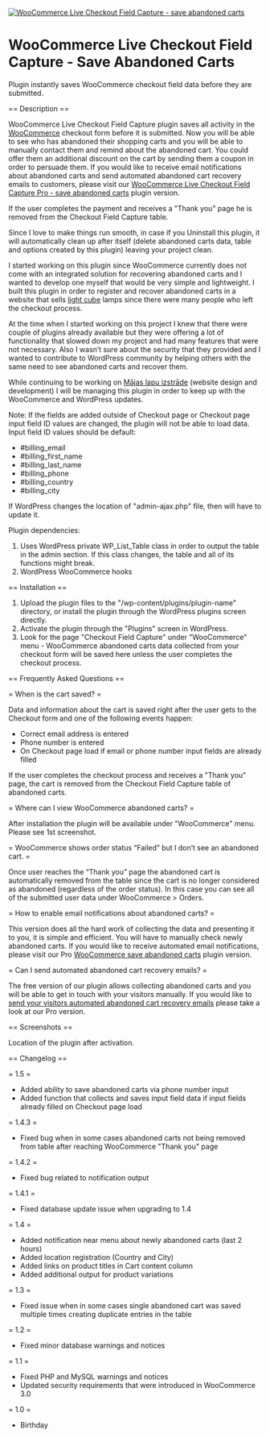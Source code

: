 <a href="http://majas-lapu-izstrade.lv/woocommerce-save-abandoned-carts-pro" title="Save abandoned carts" ><img src="https://ps.w.org/woo-save-abandoned-carts/assets/banner-1544x500.png" title="WooCommerce Live Checkout Field Capture - save abandoned carts" alt="WooCommerce Live Checkout Field Capture - save abandoned carts" /></a>

# WooCommerce Live Checkout Field Capture - Save Abandoned Carts

Plugin instantly saves WooCommerce checkout field data before they are submitted.

== Description ==

WooCommerce Live Checkout Field Capture plugin saves all activity in the [WooCommerce](https://woocommerce.com) checkout form before it is submitted.
Now you will be able to see who has abandoned their shopping carts and you will be able to manually contact them and remind about the abandoned cart. You could offer them an additional discount on the cart by sending them a coupon in order to persuade them.
If you would like to receive email notifications about abandoned carts and send automated abandoned cart recovery emails to customers, please visit our [WooCommerce Live Checkout Field Capture Pro - save abandoned carts](http://majas-lapu-izstrade.lv/woocommerce-save-abandoned-carts-pro "WooCommerce Live Checkout Field Capture Pro - save abandoned carts") plugin version.

If the user completes the payment and receives a "Thank you" page he is removed from the Checkout Field Capture table.

Since I love to make things run smooth, in case if you Uninstall this plugin, it will automatically clean up after itself (delete abandoned carts data, table and options created by this plugin) leaving your project clean.

I started working on this plugin since WooCommerce currently does not come with an integrated solution for recovering abandoned carts and I wanted to develop one myself that would be very simple and lightweight. I built this plugin in order to register and recover abandoned carts in a website that sells [light cube](http://www.uniqcube.com/shop "light cube") lamps since there were many people who left the checkout process.

At the time when I started working on this project I knew that there were couple of plugins already available but they were offering a lot of functionality that slowed down my project and had many features that were not necessary. Also I wasn’t sure about the security that they provided and I wanted to contribute to WordPress community by helping others with the same need to see abandoned carts and recover them.

While continuing to be working on [Mājas lapu izstrāde](http://www.majas-lapu-izstrade.lv "Mājas lapu izstrāde") (website design and development) I will be managing this plugin in order to keep up with the WooCommerce and WordPress updates.

Note: If the fields are added outside of Checkout page or Checkout page input field ID values are changed, the plugin will not be able to load data.
Input field ID values should be default:

* #billing_email
* #billing_first_name 
* #billing_last_name
* #billing_phone
* #billing_country
* #billing_city

If WordPress changes the location of "admin-ajax.php" file, then will have to update it.

Plugin dependencies:

1. Uses WordPress private WP_List_Table class in order to output the table in the admin section. If this class changes, the table and all of its functions might break.
1. WordPress WooCommerce hooks

== Installation ==

1. Upload the plugin files to the "/wp-content/plugins/plugin-name" directory, or install the plugin through the WordPress plugins screen directly.
1. Activate the plugin through the "Plugins" screen in WordPress.
1. Look for the page "Checkout Field Capture" under "WooCommerce" menu - WooCommerce abandoned carts data collected from your checkout form will be saved here unless the user completes the checkout process.

== Frequently Asked Questions ==

= When is the cart saved? =

Data and information about the cart is saved right after the user gets to the Checkout form and one of the following events happen:

* Correct email address is entered
* Phone number is entered
* On Checkout page load if email or phone number input fields are already filled

If the user completes the checkout process and receives a "Thank you" page, the cart is removed from the Checkout Field Capture table of abandoned carts.

= Where can I view WooCommerce abandoned carts? =

After installation the plugin will be available under "WooCommerce" menu. Please see 1st screenshot.

= WooCommerce shows order status “Failed” but I don’t see an abandoned cart. =

Once user reaches the “Thank you” page the abandoned cart is automatically removed from the table since the cart is no longer considered as abandoned (regardless of the order status). In this case you can see all of the submitted user data under WooCommerce > Orders.

= How to enable email notifications about abandoned carts? =

This version does all the hard work of collecting the data and presenting it to you, it is simple and efficient. You will have to manually check newly abandoned carts. If you would like to receive automated email notifications, please visit our Pro [WooCommerce save abandoned carts](http://majas-lapu-izstrade.lv/woocommerce-save-abandoned-carts-pro "WooCommerce save abandoned carts") plugin version.

= Can I send automated abandoned cart recovery emails? =

The free version of our plugin allows collecting abandoned carts and you will be able to get in touch with your visitors manually.
If you would like to [send your visitors automated abandoned cart recovery emails](http://majas-lapu-izstrade.lv/woocommerce-save-abandoned-carts-pro "send your visitors automated abandoned cart recovery emails") please take a look at our Pro version.

== Screenshots ==

Location of the plugin after activation.

== Changelog ==

= 1.5 =
* Added ability to save abandoned carts via phone number input
* Added function that collects and saves input field data if input fields already filled on Checkout page load

= 1.4.3 =
* Fixed bug when in some cases abandoned carts not being removed from table after reaching WooCommerce "Thank you" page

= 1.4.2 =
* Fixed bug related to notification output

= 1.4.1 =
* Fixed database update issue when upgrading to 1.4

= 1.4 =
* Added notification near menu about newly abandoned carts (last 2 hours)
* Added location registration (Country and City)
* Added links on product titles in Cart content column
* Added additional output for product variations

= 1.3 =
* Fixed issue when in some cases single abandoned cart was saved multiple times creating duplicate entries in the table

= 1.2 =
* Fixed minor database warnings and notices

= 1.1 =
* Fixed PHP and MySQL warnings and notices
* Updated security requirements that were introduced in WooCommerce 3.0

= 1.0 =
* Birthday
